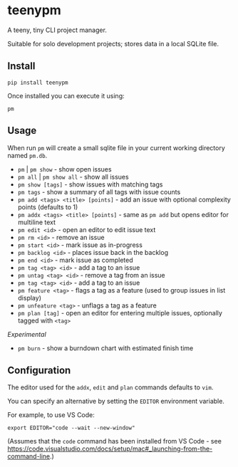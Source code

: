 # teenypm
A teeny, tiny CLI project manager.

Suitable for solo development projects; stores data in a local SQLite file.

## Install

`pip install teenypm`

Once installed you can execute it using:

`pm`

## Usage

When run `pm` will create a small sqlite file in your current working directory named `pm.db`.

* `pm` | `pm show` - show open issues
* `pm all` | `pm show all` - show all issues
* `pm show [tags]` - show issues with matching tags
* `pm tags` - show a summary of all tags with issue counts
* `pm add <tags> <title> [points]` - add an issue with optional complexity points (defaults to 1)
* `pm addx <tags> <title> [points]` - same as `pm add` but opens editor for multiline text
* `pm edit <id>` - open an editor to edit issue text
* `pm rm <id>` - remove an issue
* `pm start <id>` - mark issue as in-progress
* `pm backlog <id>` - places issue back in the backlog
* `pm end <id>` - mark issue as completed
* `pm tag <tag> <id>` - add a tag to an issue
* `pm untag <tag> <id>` - remove a tag from an issue
* `pm tag <tag> <id>` - add a tag to an issue
* `pm feature <tag>` - flags a tag as a feature (used to group issues in list display)
* `pm unfeature <tag>` - unflags a tag as a feature
* `pm plan [tag]` - open an editor for entering multiple issues, optionally tagged with `<tag>`

*Experimental*

* `pm burn` - show a burndown chart with estimated finish time

## Configuration

The editor used for the `addx`, `edit` and `plan` commands defaults to `vim`.

You can specify an alternative by setting the `EDITOR` environment variable.

For example, to use VS Code:

`export EDITOR="code --wait --new-window"`

(Assumes that the `code` command has been installed from VS Code - see https://code.visualstudio.com/docs/setup/mac#_launching-from-the-command-line.)
